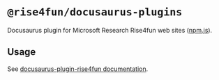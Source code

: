 # `@rise4fun/docusaurus-plugins`

Docusaurus plugin for Microsoft Research Rise4fun web sites ([npm.js](https://www.npmjs.com/package/@rise4fun/docusaurus-plugin-rise4fun)).

## Usage

See [docusaurus-plugin-rise4fun documentation](https://microsoft.github.io/docusaurus-plugins/docs/plugins/).
